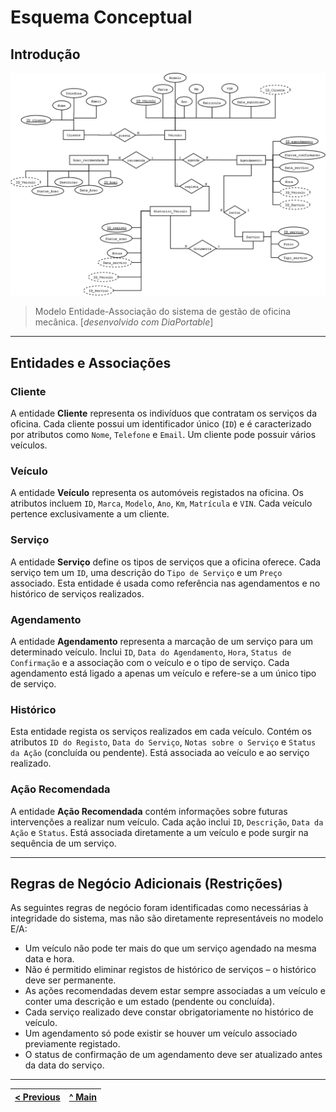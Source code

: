 # Esquema Conceptual

## Introdução

<img src="../img/e-a_diam_chop-shop.png" alt="EA Model" width="1200" />

> Modelo Entidade-Associação do sistema de gestão de oficina mecânica. [*desenvolvido com DiaPortable*]
---

## Entidades e Associações

### Cliente
A entidade **Cliente** representa os indivíduos que contratam os serviços da oficina. Cada cliente possui um identificador único (`ID`) e é caracterizado por atributos como `Nome`, `Telefone` e `Email`. Um cliente pode possuir vários veículos.

### Veículo
A entidade **Veículo** representa os automóveis registados na oficina. Os atributos incluem `ID`, `Marca`, `Modelo`, `Ano`, `Km`, `Matrícula` e `VIN`. Cada veículo pertence exclusivamente a um cliente.

### Serviço
A entidade **Serviço** define os tipos de serviços que a oficina oferece. Cada serviço tem um `ID`, uma descrição do `Tipo de Serviço` e um `Preço` associado. Esta entidade é usada como referência nas agendamentos e no histórico de serviços realizados.

### Agendamento
A entidade **Agendamento** representa a marcação de um serviço para um determinado veículo. Inclui `ID`, `Data do Agendamento`, `Hora`, `Status de Confirmação` e a associação com o veículo e o tipo de serviço. Cada agendamento está ligado a apenas um veículo e refere-se a um único tipo de serviço.

### Histórico
Esta entidade regista os serviços realizados em cada veículo. Contém os atributos `ID do Registo`, `Data do Serviço`, `Notas sobre o Serviço` e `Status da Ação` (concluída ou pendente). Está associada ao veículo e ao serviço realizado.

### Ação Recomendada
A entidade **Ação Recomendada** contém informações sobre futuras intervenções a realizar num veículo. Cada ação inclui `ID`, `Descrição`, `Data da Ação` e `Status`. Está associada diretamente a um veículo e pode surgir na sequência de um serviço.

---

## Regras de Negócio Adicionais (Restrições)

As seguintes regras de negócio foram identificadas como necessárias à integridade do sistema, mas não são diretamente representáveis no modelo E/A:

- Um veículo não pode ter mais do que um serviço agendado na mesma data e hora.
- Não é permitido eliminar registos de histórico de serviços – o histórico deve ser permanente.
- As ações recomendadas devem estar sempre associadas a um veículo e conter uma descrição e um estado (pendente ou concluída).
- Cada serviço realizado deve constar obrigatoriamente no histórico de veículo.
- Um agendamento só pode existir se houver um veículo associado previamente registado.
- O status de confirmação de um agendamento deve ser atualizado antes da data do serviço.

---

| [< Previous](REI02.md) | [^ Main](../../README.md) |
|:----------------------------------:|:----------------------------------:|

